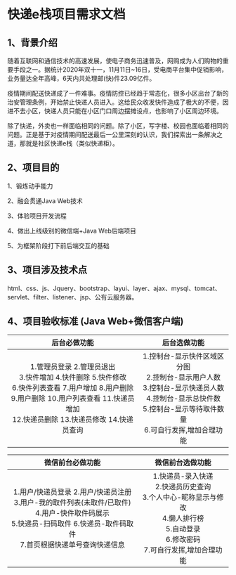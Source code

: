 # 快递e栈项目需求文档

## 1、背景介绍

随着互联网和通信技术的高速发展，使电子商务迅速普及，网购成为人们购物的重要手段之一。据统计2020年双十一，11月11日~16日，受电商平台集中促销影响，业务量达全年高峰，6天内共处理邮(快)件23.09亿件。

疫情期间配送快递成了一件难事。疫情防控已经趋于常态化，很多小区出台了新的治安管理条例，开始禁止快递人员进入。这给民众收发快件造成了极大的不便，因进不去小区，快递人员只能在小区门口周边摆摊设点，也影响了小区周边环境。

除了快递，外卖也一样面临相同的问题。除了小区，写字楼、校园也面临着相同的问题。正是基于对疫情期间配送最后一公里深刻的认识，我们探索出一条解决之道，那就是社区快递e栈（类似快递柜）。

## 2、项目目的

1、锻炼动手能力

2、融会贯通Java Web技术

3、体验项目开发流程

4、做出上线级别的微信端+Java Web后端项目

5、为框架阶段打下前后端交互的基础

## 3、项目涉及技术点

html、css、js、Jquery、bootstrap、layui、layer、ajax、mysql、tomcat、servlet、filter、listener、jsp、公有云服务器。

## 4、项目验收标准 (Java Web+微信客户端)

|                         后台必做功能                         |                         后台选做功能                         |
| :----------------------------------------------------------: | :----------------------------------------------------------: |
| 1.管理员登录 2.管理员退出<br />3.快件增加 4.快件删除 5.快件修改<br>6.快件列表查看 7.用户增加 8.用户删除<br>9.用户删除 10.用户列表查看 11.快递员增加<br>12.快递员删除 13.快递员修改 14.快递员查询 | 1.控制台-显示快件区域区分图<br>2.控制台-显示用户人数<br>3.控制台-显示快递员人数<br>4.控制台-显示总快件数<br>5.控制台-显示等待取件数量<br>6.可自行发挥,增加合理功能 |

|                       微信前台必做功能                       |                       微信前台选做功能                       |
| :----------------------------------------------------------: | :----------------------------------------------------------: |
| 1.用户/快递员登录 2.用户/快递员注册<br>3.用户-我的取件列表(未取件/已取件)<br>4.用户-快件取件码展示<br>5.快递员-扫码取件 6.快递员-取件码取件<br>7.首页根据快递单号查询快递信息 | 1.快递员-录入快递<br>2.快递员历史查询<br>3.个人中心-昵称显示与修改<br>4.懒人排行榜<br>5.自动登录<br>6.修改密码<br>7.可自行发挥,增加合理功能 |

